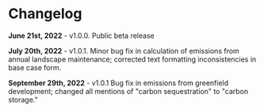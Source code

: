 # Changelog

**June 21st, 2022** - v1.0.0. Public beta release

**July 20th, 2022** - v1.0.1. Minor bug fix in calculation of emissions from annual landscape maintenance; corrected text formatting inconsistencies in base case form.

**September 29th, 2022** - v1.0.1 Bug fix in emissions from greenfield development; changed all mentions of "carbon sequestration" to "carbon storage."